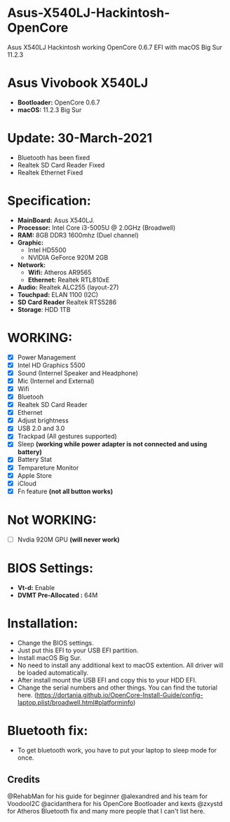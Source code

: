 # Asus-X540LJ-Hackintosh-OpenCore
Asus X540LJ Hackintosh working OpenCore 0.6.7 EFI with macOS Big Sur 11.2.3

# Asus Vivobook X540LJ
- **Bootloader:** OpenCore 0.6.7
- **macOS:** 11.2.3 Big Sur

# Update: 30-March-2021
- Bluetooth has been fixed
- Realtek SD Card Reader Fixed
- Realtek Ethernet Fixed

# Specification:

- **MainBoard:** Asus X540LJ.
- **Processor:** Intel Core i3-5005U @ 2.0GHz (Broadwell)
- **RAM:** 8GB DDR3 1600mhz (Duel channel)
- **Graphic:** 
  + Intel HD5500
  + NVIDIA GeForce 920M 2GB
- **Network:**
  + **Wifi:** Atheros AR9565
  + **Ethernet:** Realtek RTL810xE
- **Audio:** Realtek ALC255 (layout-27)
- **Touchpad:** ELAN 1100 (I2C)
- **SD Card Reader** Realtek RTS5286
- **Storage**: HDD 1TB

# WORKING:
- [x] Power Management
- [x] Intel HD Graphics 5500
- [x] Sound (Internel Speaker and Headphone)
- [x] Mic (Internel and External)
- [x] Wifi
- [x] Bluetooh
- [x] Realtek SD Card Reader
- [x] Ethernet
- [x] Adjust brightness 
- [x] USB 2.0 and 3.0
- [x] Trackpad (All gestures supported)
- [x] Sleep  **(working while power adapter is not connected and using battery)**
- [x] Battery Stat 
- [x] Tempareture Monitor 
- [x] Apple Store 
- [x] iCloud 
- [x] Fn feature    **(not all button works)**

# Not WORKING:
- [ ] Nvdia 920M GPU   **(will never work)**


# BIOS Settings:
- **Vt-d:** Enable
- **DVMT Pre-Allocated :** 64M

# Installation:
- Change the BIOS settings.
- Just put this EFI to your USB EFI partition.
- Install macOS Big Sur.
- No need to install any additional kext to macOS extention. All driver will be loaded automatically.
- After install mount the USB EFI and copy this to your HDD EFI.
- Change the serial numbers and other things. You can find the tutorial here. (https://dortania.github.io/OpenCore-Install-Guide/config-laptop.plist/broadwell.html#platforminfo)

# Bluetooth fix:
- To get bluetooth work, you have to put your laptop to sleep mode for once.


## Credits
@RehabMan for his guide for beginner
@alexandred and his team for VoodooI2C 
@acidanthera for his OpenCore Bootloader and kexts
@zxystd for Atheros Bluetooth fix
and many more people that I can't list here.
